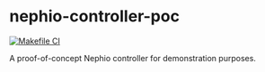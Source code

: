 # nephio-controller-poc
[![Makefile CI](https://github.com/ntnguyencse/nephio-controller-poc/actions/workflows/makefile.yml/badge.svg)](https://github.com/ntnguyencse/nephio-controller-poc/actions/workflows/makefile.yml)

A proof-of-concept Nephio controller for demonstration purposes.
